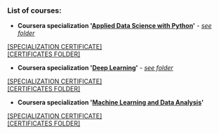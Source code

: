 ### List of courses:  
* **Coursera specialization '[Applied Data Science with Python](https://www.coursera.org/specializations/data-science-python)'** - *[see folder](https://github.com/Lenferdetroud/ipython-notebooks/tree/master/%D0%90pplied%20Data%20Science%20with%20Python)*  
  
[[SPECIALIZATION CERTIFICATE]](https://github.com/Lenferdetroud/misc/blob/master/certificates/Applied%20Data%20Science%20with%20Python/SPECIALIZATION.pdf)  
[[CERTIFICATES FOLDER]](https://github.com/Lenferdetroud/misc/tree/master/certificates/Applied%20Data%20Science%20with%20Python)  
  
  
* **Coursera specialization '[Deep Learning](https://www.coursera.org/specializations/deep-learning)'** - *[see folder](https://github.com/Lenferdetroud/ipython-notebooks/tree/master/Deep%20Learning)*  
  
[[SPECIALIZATION CERTIFICATE]](https://github.com/Lenferdetroud/misc/tree/master/certificates/Deep%20Learning/SPECIALIZATION.pdf)  
[[CERTIFICATES FOLDER]](https://github.com/Lenferdetroud/misc/tree/master/certificates/Deep%20Learning)  
  
  
* **Coursera specialization '[Machine Learning and Data Analysis](https://www.coursera.org/specializations/machine-learning-data-analysis)'**  
  
[[SPECIALIZATION CERTIFICATE]](https://github.com/Lenferdetroud/misc/tree/master/certificates/Machine%20Learning%20and%20Data%20Analysis/SPECIALIZATION.pdf)  
[[CERTIFICATES FOLDER]](https://github.com/Lenferdetroud/misc/tree/master/certificates/Machine%20Learning%20and%20Data%20Analysis)  
